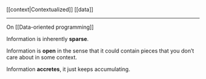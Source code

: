 [[context|Contextualized]] [[data]]

---

On [[Data-oriented programming]]

Information is inherently **sparse**.

Information is **open** in the sense that it could contain pieces that you don’t care about in some context.

Information **accretes**, it just keeps accumulating.